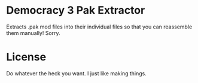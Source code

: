 # Democracy 3 Pak Extractor
Extracts .pak mod files into their individual files so that you can reassemble them manually! Sorry.

# License
Do whatever the heck you want. I just like making things.
